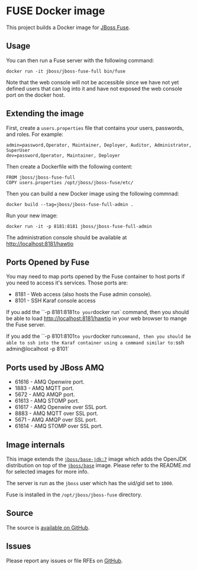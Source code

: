 # FUSE Docker image

This project builds a Docker image for [JBoss Fuse](http://www.jboss.org/products/fuse/overview/).

## Usage

You can then run a Fuse server with the following command:

    docker run -it jboss/jboss-fuse-full bin/fuse

Note that the web console will not be accessible since we have not yet defined users that can log into it
and have not exposed the web console port on the docker host.

## Extending the image



First, create a `users.properties` file that contains your users, passwords, and roles.  For example:

    admin=password,Operator, Maintainer, Deployer, Auditor, Administrator, SuperUser
    dev=password,Operator, Maintainer, Deployer


Then create a Dockerfile with the following content:

    FROM jboss/jboss-fuse-full
    COPY users.properties /opt/jboss/jboss-fuse/etc/
    

Then you can build a new Docker image using the following commnad:

    docker build --tag=jboss/jboss-fuse-full-admin .

Run your new image:

    docker run -it -p 8181:8181 jboss/jboss-fuse-full-admin

The administration console should be available at [http://localhost:8181/hawtio](http://localhost:8181/hawtio)

## Ports Opened by Fuse

You may need to map ports opened by the Fuse container to host ports if you need to access it's services.
Those ports are:

* 8181 - Web access (also hosts the Fuse admin console).
* 8101 - SSH Karaf console access

If you add the ``-p 8181:8181` to your `docker run` command, then you should be able to load [http://localhost:8181/hawtio](http://localhost:8181/hawtio) in your web browser to mange the Fuse server.

If you add the ``-p 8101:8101` to your `docker run` command, then you should be able to ssh into the Karaf container using a command similar to: `ssh admin@localhost -p 8101`

## Ports used by JBoss AMQ

* 61616 - AMQ Openwire port.
* 1883  - AMQ MQTT port.
* 5672  - AMQ AMQP port.
* 61613 - AMQ STOMP port.
* 61617 - AMQ Openwire over SSL port.
* 8883  - AMQ MQTT over SSL port.
* 5671  - AMQ AMQP over SSL port.
* 61614 - AMQ STOMP over SSL port.

## Image internals

This image extends the [`jboss/base-jdk:7`](https://github.com/JBoss-Dockerfiles/base-jdk/tree/jdk7) image which adds the OpenJDK distribution on top of the [`jboss/base`](https://github.com/JBoss-Dockerfiles/base) image. Please refer to the README.md for selected images for more info.

The server is run as the `jboss` user which has the uid/gid set to `1000`.

Fuse is installed in the `/opt/jboss/jboss-fuse` directory.

## Source

The source is [available on GitHub](https://github.com/jboss-fuse/jboss-fuse-docker).

## Issues

Please report any issues or file RFEs on [GitHub](https://github.com/jboss-fuse/jboss-fuse-docker/issues).